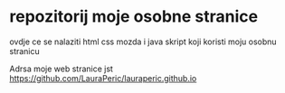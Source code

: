 # repozitorij moje osobne stranice

ovdje ce se nalaziti html css mozda i java skript koji koristi moju osobnu stranicu

Adrsa moje web stranice jst https://github.com/LauraPeric/lauraperic.github.io
